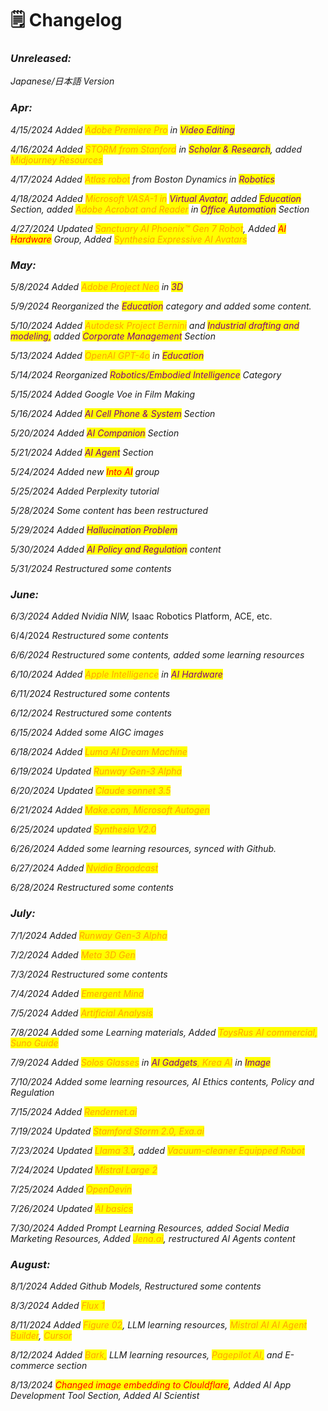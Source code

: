 # 🗒️ Changelog

### _**Unreleased:**_

_Japanese/日本語 Version_

### _**Apr:**_

_4/15/2024 Added <mark style="color:orange;">Adobe Premiere Pro</mark> in <mark style="color:purple;">Video Editing</mark>_

_4/16/2024 Added <mark style="color:orange;">STORM from Stanford</mark> in <mark style="color:purple;">Scholar & Research</mark>, added <mark style="color:orange;">Midjourney Resources</mark>_

_4/17/2024 Added <mark style="color:orange;">Atlas robot</mark> from Boston Dynamics in <mark style="color:purple;">Robotics</mark>_

_4/18/2024 Added <mark style="color:orange;">Microsoft VASA-1 in</mark> <mark style="color:purple;">Virtual Avatar,</mark>_ _added_ _<mark style="color:purple;">Education</mark> Section, added <mark style="color:orange;">Adobe Acrobat and Reader</mark> in_ _<mark style="color:purple;">Office Automation</mark>_ _Section_

_4/27/2024 Updated <mark style="color:orange;">Sanctuary AI Phoenix™ Gen 7 Robot</mark>, Added <mark style="color:red;">AI Hardware</mark> Group, Added <mark style="color:orange;">Synthesia Expressive AI Avatars</mark>_

### _**May:**_

_5/8/2024 Added <mark style="color:orange;">Adobe Project Neo</mark> in <mark style="color:purple;">3D</mark>_&#x20;

_5/9/2024 Reorganized the <mark style="color:purple;">Education</mark> category and added some content._&#x20;

_5/10/2024 Added <mark style="color:orange;">Autodesk Project Bernini</mark> and <mark style="color:purple;">Industrial drafting and modeling,</mark> added <mark style="color:purple;">Corporate Management</mark> Section_

_5/13/2024 Added <mark style="color:orange;">OpenAI GPT-4o</mark> in <mark style="color:purple;">Education</mark>_

_5/14/2024 Reorganized <mark style="color:purple;">Robotics/Embodied Intelligence</mark> Category_

_5/15/2024 Added Google Voe in Film Making_

_5/16/2024 Added <mark style="color:purple;">AI Cell Phone & System</mark> Section_

_5/20/2024 Added <mark style="color:purple;">AI Companion</mark> Section_

_5/21/2024 Added <mark style="color:purple;">AI Agent</mark> Section_

_5/24/2024 Added new <mark style="color:red;">Into AI</mark> group_

_5/25/2024 Added Perplexity tutorial_

_5/28/2024 Some content has been restructured_

_5/29/2024 Added <mark style="color:purple;">Hallucination Problem</mark>_

_5/30/2024 Added <mark style="color:purple;">AI Policy and Regulation</mark> content_

_5/31/2024 Restructured some contents_

### _June:_

_6/3/2024 Added Nvidia NIW,_ Isaac Robotics Platform, ACE, etc.

6/4/2024 _Restructured some contents_

_6/6/2024 Restructured some contents, added some learning resources_

_6/10/2024 Added <mark style="color:orange;">Apple Intelligence</mark> in <mark style="color:purple;">AI Hardware</mark>_

_6/11/2024 Restructured some contents_

_6/12/2024 Restructured some contents_

_6/15/2024 Added some AIGC images_

_6/18/2024 Added <mark style="color:orange;">Luma AI Dream Machine</mark>_

_6/19/2024 Updated <mark style="color:orange;">Runway Gen-3 Alpha</mark>_

_6/20/2024 Updated <mark style="color:orange;">Claude sonnet 3.5</mark>_

_6/21/2024 Added <mark style="color:orange;">Make.com, Microsoft Autogen</mark>_

_6/25/2024 updated <mark style="color:orange;">Synthesia V2.0</mark>_

_6/26/2024 Added some learning resources, synced with Github._

_6/27/2024 Added <mark style="color:orange;">Nvidia Broadcast</mark>_

_6/28/2024 Restructured some contents_

### _July:_

_7/1/2024 Added <mark style="color:orange;">Runway Gen-3 Alpha</mark>_

_7/2/2024 Added <mark style="color:orange;">Meta 3D Gen</mark>_

_7/3/2024 Restructured some contents_

_7/4/2024 Added <mark style="color:orange;">Emergent Mind</mark>_

_7/5/2024 Added <mark style="color:orange;">Artificial Analysis</mark>_

_7/8/2024 Added some Learning materials, Added <mark style="color:orange;">ToysRus AI commercial, Suno Guide</mark>_

_7/9/2024 Added <mark style="color:orange;">Solos Glasses</mark> in_ _<mark style="color:purple;">AI Gadgets</mark><mark style="color:orange;">, Krea AI</mark> in_ _<mark style="color:purple;">Image</mark>_

_7/10/2024 Added some learning resources, AI Ethics contents, Policy and Regulation_

_7/15/2024 Added <mark style="color:orange;">Rendernet.ai</mark>_

_7/19/2024 Updated <mark style="color:orange;">Stamford Storm 2.0, Exa.ai</mark>_

_7/23/2024 Updated <mark style="color:orange;">Llama 3.1</mark>, added <mark style="color:orange;">Vacuum-cleaner Equipped Robot</mark>_

_7/24/2024 Updated <mark style="color:orange;">Mistral Large 2</mark>_

_7/25/2024 Added <mark style="color:orange;">OpenDevin</mark>_

_7/26/2024 Updated <mark style="color:orange;">AI basics</mark>_

_7/30/2024 Added Prompt Learning Resources, added Social Media Marketing Resources, Added <mark style="color:orange;">Jena.ai</mark>,_ _restructured AI Agents content_

### _August:_

_8/1/2024 Added Github Models, Restructured some contents_

_8/3/2024 Added <mark style="color:orange;">Flux 1</mark>_

_8/11/2024 Added <mark style="color:orange;">Figure 02</mark>, LLM learning resources, <mark style="color:orange;">Mistral AI AI Agent Builder</mark>, <mark style="color:orange;">Cursor</mark>_

_8/12/2024 Added <mark style="color:orange;">Bark,</mark> LLM learning resources, <mark style="color:orange;">Pagepilot AI,</mark> and E-commerce section_

_8/13/2024 <mark style="color:red;">Changed image embedding to Clouldflare</mark>, Added AI App Development Tool Section, Added AI Scientist_



